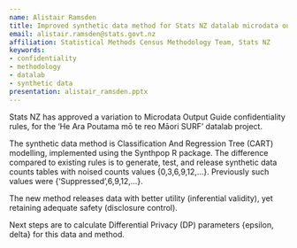 ```yaml
---
name: Alistair Ramsden
title: Improved synthetic data method for Stats NZ datalab microdata output
email: alistair.ramsden@stats.govt.nz
affiliation: Statistical Methods Census Methodology Team, Stats NZ
keywords:
- confidentiality
- methodology
- datalab
- synthetic data
presentation: alistair_ramsden.pptx
---
```


Stats NZ has approved a variation to Microdata Output Guide confidentiality rules, for the ‘He Ara Poutama mō te reo Māori SURF’ datalab project.

The synthetic data method is Classification And Regression Tree (CART) modelling, implemented using the Synthpop R package. The difference compared to existing rules is to generate, test, and release synthetic data counts tables with noised counts values {0,3,6,9,12,…}. Previously such values were {‘Suppressed’,6,9,12,…}.

The new method releases data with better utility (inferential validity), yet retaining adequate safety (disclosure control).

Next steps are to calculate Differential Privacy (DP) parameters {epsilon, delta} for this data and method.
